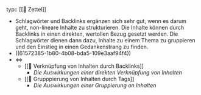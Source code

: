 typ:: [[📗 Zettel]]

- Schlagwörter und Backlinks ergänzen sich sehr gut, wenn es darum geht, non-lineare Inhalte zu strukturieren. Die Inhalte können durch Backlinks in einen direkten, wertollen Bezug gesetzt werden. Die Schlagwörter dienen dann dazu, Inhalte zu einem Thema zu gruppieren und den Einstieg in einen Gedankenstrang zu finden.
- ((61572385-1b80-4b08-bda5-109e3aaf94f4))
- <=>
	- [[📗 Verknüpfung von Inhalten durch Backlinks]]
		- _Die Auswirkungen einer direkten Verknüpfung von Inhalten_
	- [[📗 Grupppierung von Inhalten durch Tags]]
		- _Die Auswirkungen einer Gruppierung on Inhalten_